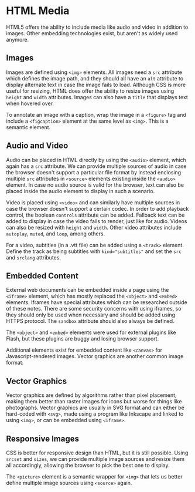# HTML Media
HTML5 offers the ability to include media like audio and video in addition to images. Other embedding technologies exist, but aren't as widely used anymore.

## Images
Images are defined using `<img>` elements. All images need a `src` attribute which defines the image path, and they should all have an `alt` attribute to display alternate text in case the image fails to load. Although CSS is more useful for resizing, HTML does offer the ability to resize images using `height` and `width` attributes. Images can also have a `title` that displays text when hovered over.

To annotate an image with a caption, wrap the image in a `<figure>` tag and include a `<figcaption>` element at the same level as `<img>`. This is a semantic element.

## Audio and Video
Audio can be placed in HTML directly by using the `<audio>` element, which again has a `src` attribute. We can provide multiple sources of audio in case the browser doesn't support a particular file format by instead enclosing multiple `src` attributes in `<source>` elements existing inside the `<audio>` element. In case no audio source is valid for the browser, text can also be placed inside the audio element to display in such a scenario.

Video is placed using `<video>` and can similarly have multiple sources in case the browser doesn't support a certain codec. In order to add playback control, the boolean `controls` attribute can be added. Fallback text can be added to display in case the video fails to render, just like for audio. Videos can also be resized with `height` and `width`. Other video attributes include `autoplay`, `muted`, and `loop`, among others.

For a video, subtitles (in a .vtt file) can be added using a `<track>` element. Define the track as being subtitles with `kind="subtitles"` and set the `src` and `srclang` attributes.

## Embedded Content
External web documents can be embedded inside a page using the `<iframe>` element, which has mostly replaced the `<object>` and `<embed>` elements. Iframes have special attributes which can be researched outside of these notes. There are some security concerns with using iframes, so they should only be used when necessary and should be added using HTTPS protocol. The `sandbox` attribute should also always be defined.

The `<object>` and `<embed>` elements were used for external plugins like Flash, but these plugins are buggy and losing browser support.

Additional elements exist for embedded content like `<canvas>` for Javascript-rendered images. Vector graphics are another common image format.

## Vector Graphics
Vector graphics are defined by algorithms rather than pixel placement, making them better than raster images for icons but worse for things like photographs. Vector graphics are usually in SVG format and can either be hard-coded with `<svg>`, made using a program like Inkscape and linked to using `<img>`, or can be embedded using `<iframe>`.

## Responsive Images
CSS is better for responsive design than HTML, but it is still possible. Using `srcset` and `sizes`, we can provide multiple image sources and resize them all accordingly, allowing the browser to pick the best one to display. 

The `<picture>` element is a semantic wrapper for `<img>` that lets us better define multiple image sources using `<source>` again.